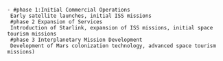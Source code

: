     - #phase 1:Initial Commercial Operations
     Early satellite launches, initial ISS missions
     #phase 2 Expansion of Services 
     Introduction of Starlink, expansion of ISS missions, initial space tourism missions
     #phase 3 Interplanetary Mission Development
     Development of Mars colonization technology, advanced space tourism missions)

